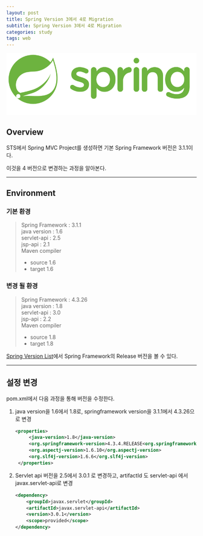 ```yaml
---
layout: post
title: Spring Version 3에서 4로 Migration
subtitle: Spring Version 3에서 4로 Migration
categories: study
tags: web
---
```


![Spring](/assets/img/logo/spring-logo.png)

## Overview

STS에서 Spring MVC Project를 생성하면 기본 Spring Framework 버전은 3.1.1이다.

이것을 4 버전으로 변경하는 과정을 알아본다.

***

## Environment

### 기본 환경

> Spring Framework : 3.1.1  
> java version : 1.6  
> servlet-api : 2.5  
> jsp-api : 2.1  
> Maven compiler
> - source 1.6  
> - target 1.6  

### 변경 될 환경

> Spring Framework : 4.3.26  
> java version : 1.8  
> servlet-api : 3.0  
> jsp-api : 2.2  
> Maven compiler
> - source 1.8  
> - target 1.8  

[Spring Version List](https://spring.io/projects/spring-framework#learn)에서 Spring Framework의 Release 버전을 볼 수 있다.

***

## 설정 변경

pom.xml에서 다음 과정을 통해 버전을 수정한다.

1) java version을 1.6에서 1.8로, springframework version을 3.1.1에서 4.3.26으로 변경
   ```xml
   <properties>
        <java-version>1.8</java-version>
        <org.springframework-version>4.3.4.RELEASE<org.springframework-version>
        <org.aspectj-version>1.6.10</org.aspectj-version>
        <org.slf4j-version>1.6.6</org.slf4j-version>
    </properties>
   ```

2) Servlet api 버전을 2.5에서 3.0.1 로 변경하고, artifactId 도 servlet-api 에서 javax.servlet-api로 변경
    ```xml
    <dependency>
        <groupId>javax.servlet</groupId>
        <artifactId>javax.servlet-api</artifactId>
        <version>3.0.1</version>
        <scope>provided</scope>
    </dependency>
    ```